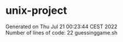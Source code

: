 
# unix-project
Generated on Thu Jul 21 00:23:44 CEST 2022  
Number of lines of code: 22 guessinggame.sh 
